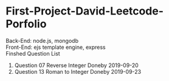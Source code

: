 # First-Project-David-Leetcode-Porfolio                                                                                             
Back-End: node.js, mongodb                                                                                                         
Front-End:  ejs template engine, express                                                                                           
Finshed Question List                                                                                                              
1. Question 07 Reverse Integer Doneby 2019-09-20  
2. Question 13 Roman to Integer Doneby 2019-09-23
